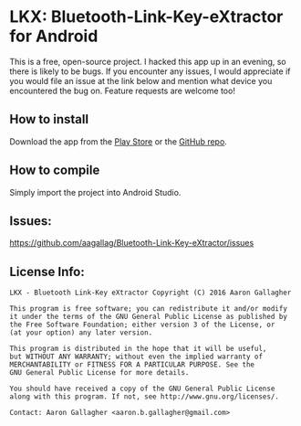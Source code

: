 # LKX: Bluetooth-Link-Key-eXtractor for Android

This is a free, open-source project. I hacked this app up in an evening, so there is likely to be bugs. If you encounter any issues, I would appreciate if you would file an issue at the link below and mention what device you encountered the bug on. Feature requests are welcome too!

## How to install
Download the app from the [Play Store](https://play.google.com/store/apps/details?id=com.aagallag.bluetoothlinkkeyextractor) or the [GitHub repo](https://github.com/aagallag/Bluetooth-Link-Key-eXtractor/releases/tag/v1.0).

## How to compile
Simply import the project into Android Studio.

## Issues:
https://github.com/aagallag/Bluetooth-Link-Key-eXtractor/issues

## License Info:
```
LKX - Bluetooth Link-Key eXtractor Copyright (C) 2016 Aaron Gallagher

This program is free software; you can redistribute it and/or modify
it under the terms of the GNU General Public License as published by
the Free Software Foundation; either version 3 of the License, or
(at your option) any later version.

This program is distributed in the hope that it will be useful,
but WITHOUT ANY WARRANTY; without even the implied warranty of
MERCHANTABILITY or FITNESS FOR A PARTICULAR PURPOSE. See the
GNU General Public License for more details.

You should have received a copy of the GNU General Public License
along with this program. If not, see http://www.gnu.org/licenses/.

Contact: Aaron Gallagher <aaron.b.gallagher@gmail.com>
```

